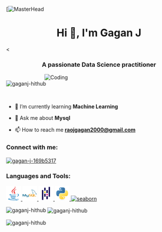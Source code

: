 [![MasterHead]([https://tse2.mm.bing.net/th?id=OIP.DnCk-yFdd7IoGB0okXNSPgHaDt&pid=Api&P=0](https://user-images.githubusercontent.com/10498744/210012254-234538ff-d198-48aa-8964-37e6fd45d227.gif))
<h1 align="center">Hi 👋, I'm Gagan J</h1>
<<h3 align="center">A passionate Data Science practitioner</h3>
<img align="right" alt="Coding" width="400" src="https://cdn.dribbble.com/users/1118376/screenshots/3604186/developer-dribbble.gif">

<p align="left"> <img src="https://komarev.com/ghpvc/?username=gaganj-hithub&label=Profile%20views&color=0e75b6&style=flat" alt="gaganj-hithub" /> </p>

<p align="left"> <a href="https://twitter.com/" target="blank"><img src="https://img.shields.io/twitter/follow/?logo=twitter&style=for-the-badge" alt="" /></a> </p>

- 🌱 I’m currently learning **Machine Learning**

- 💬 Ask me about **Mysql**

- 📫 How to reach me **raojgagan2000@gmail.com**

<h3 align="left">Connect with me:</h3>
<p align="left">
<a href="https://linkedin.com/in/gagan-j-169b5317" target="blank"><img align="center" src="https://raw.githubusercontent.com/rahuldkjain/github-profile-readme-generator/master/src/images/icons/Social/linked-in-alt.svg" alt="gagan-j-169b5317" height="30" width="40" /></a>
</p>

<h3 align="left">Languages and Tools:</h3>
<p align="left"> <a href="https://www.java.com" target="_blank" rel="noreferrer"> <img src="https://raw.githubusercontent.com/devicons/devicon/master/icons/java/java-original.svg" alt="java" width="40" height="40"/> </a> <a href="https://www.mysql.com/" target="_blank" rel="noreferrer"> <img src="https://raw.githubusercontent.com/devicons/devicon/master/icons/mysql/mysql-original-wordmark.svg" alt="mysql" width="40" height="40"/> </a> <a href="https://pandas.pydata.org/" target="_blank" rel="noreferrer"> <img src="https://raw.githubusercontent.com/devicons/devicon/2ae2a900d2f041da66e950e4d48052658d850630/icons/pandas/pandas-original.svg" alt="pandas" width="40" height="40"/> </a> <a href="https://www.python.org" target="_blank" rel="noreferrer"> <img src="https://raw.githubusercontent.com/devicons/devicon/master/icons/python/python-original.svg" alt="python" width="40" height="40"/> </a> <a href="https://seaborn.pydata.org/" target="_blank" rel="noreferrer"> <img src="https://seaborn.pydata.org/_images/logo-mark-lightbg.svg" alt="seaborn" width="40" height="40"/> </a> </p>

<p><img align="left" src="https://github-readme-stats.vercel.app/api/top-langs?username=gaganj-hithub&show_icons=true&locale=en&layout=compact" alt="gaganj-hithub" /></p>

<p>&nbsp;<img align="center" src="https://github-readme-stats.vercel.app/api?username=gaganj-hithub&show_icons=true&locale=en" alt="gaganj-hithub" /></p>

<p><img align="center" src="https://github-readme-streak-stats.herokuapp.com/?user=gaganj-hithub&" alt="gaganj-hithub" /></p>
